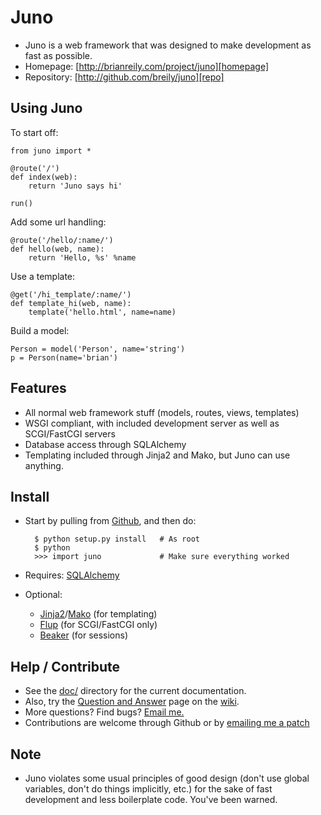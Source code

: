 
Juno
====

* Juno is a web framework that was designed to make development as fast
  as possible.
* Homepage: [http://brianreily.com/project/juno][homepage]
* Repository: [http://github.com/breily/juno][repo]


Using Juno
----------

To start off:

    from juno import *

    @route('/')
    def index(web):
        return 'Juno says hi'

    run()

Add some url handling:

    @route('/hello/:name/')
    def hello(web, name):
        return 'Hello, %s' %name

Use a template:

    @get('/hi_template/:name/')
    def template_hi(web, name):
        template('hello.html', name=name)

Build a model:

    Person = model('Person', name='string')
    p = Person(name='brian')


Features
--------

* All normal web framework stuff (models, routes, views, templates)
* WSGI compliant, with included development server as well as SCGI/FastCGI servers
* Database access through SQLAlchemy
* Templating included through Jinja2 and Mako, but Juno can use anything.


Install
-------

* Start by pulling from [Github][repo], and then do:

        $ python setup.py install   # As root
        $ python
        >>> import juno             # Make sure everything worked

* Requires: [SQLAlchemy][sqlalchemy]
* Optional: 
    * [Jinja2][jinja2]/[Mako][mako] (for templating)
    * [Flup][flup]        (for SCGI/FastCGI only)
    * [Beaker][beaker]      (for sessions)


Help / Contribute
-----------------

* See the [doc/][docs] directory for the current documentation.
* Also, try the [Question and Answer][q&a] page on the [wiki][wiki].
* More questions? Find bugs? [Email me.][email]
* Contributions are welcome through Github or by [emailing me a patch][email]


Note
----

* Juno violates some usual principles of good design (don't use global
  variables, don't do things implicitly, etc.) for the sake of fast
  development and less boilerplate code.  You've been warned.


[homepage]:   http://brianreily.com/project/juno
[repo]:       http://github.com/breily/juno/tree/master
[docs]:       http://github.com/breily/juno/tree/master/doc/
[sqlalchemy]: http://www.sqlalchemy.org
[jinja2]:     http://jinja.pocoo.org/2/
[mako]:       http://www.makotemplates.org
[flup]:       http://trac.saddi.org/flup/
[beaker]:     http://wiki.pylonshq.com/display/beaker/Home
[email]:      mailto:brian@brianreily.com
[wiki]:       http://wiki.github.com/breily/juno/
[q&a]:        http://wiki.github.com/breily/juno/questions-and-answers
